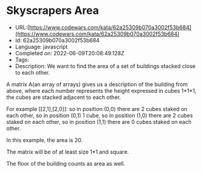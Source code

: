 # Skyscrapers Area

 - URL:[https://www.codewars.com/kata/62a25309b070a3002f53b684](https://www.codewars.com/kata/62a25309b070a3002f53b684)
 - Id: 62a25309b070a3002f53b684
 - Language: javascript
 - Completed on: 2022-06-09T20:08:49.128Z
 - Tags: 
 - Description:
We want to find the area of a set of buildings stacked close to each other.

A matrix A(an array of arrays) gives us a description of the building from above, where each number represents the height expressed in cubes 1\*1\*1, the cubes are stacked adjacent to each other.

For example [[2,1],[2,0]]: so in position (0,0) there are 2 cubes staked on each other, so in position (0,1) 1 cube, so in position (1,0) there are 2 cubes staked on each other, so in position (1,1) there are 0 cubes staked on each other.

In this example, the area is 20.

The matrix will be of at least size 1\*1 and square.

The floor of the building counts as area as well.
